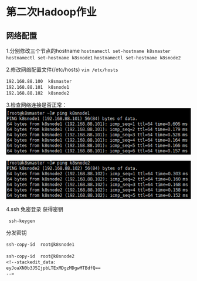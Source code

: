 # 第二次Hadoop作业 
## 网络配置


1.分别修改三个节点的hostname
`hostnamectl set-hostname k8smaster`
`hostnamectl set-hostname k8snode1`
`hostnamectl set-hostname k8snode2`

2.修改网络配置文件(/etc/hosts)
`vim /etc/hosts`

```shell
192.168.88.100  k8smaster
192.168.88.101  k8snode1
192.168.88.102  k8snode2
```

3.检查网络连接是否正常：
![输入图片说明](https://raw.githubusercontent.com/dfdbb/MyMakdownPhoto/master/2022/10/24/818h4JmQOGFhzUPH.png)

![输入图片说明](https://raw.githubusercontent.com/dfdbb/MyMakdownPhoto/master/2022/10/24/i8EPQHwgpd0FUndZ.png)

4.ssh 免密登录
获得密钥
```
 ssh-keygen
```
分发密钥
```
ssh-copy-id  root@k8snode1

ssh-copy-id  root@k8snode2
<!--stackedit_data:
eyJoaXN0b3J5IjpbLTExMDgzMDgwMTBdfQ==
-->